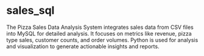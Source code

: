 # sales_sql
The Pizza Sales Data Analysis System integrates sales data from CSV files into MySQL for detailed analysis. It focuses on metrics like revenue, pizza type sales, customer counts, and order volumes. Python is used for analysis and visualization to generate actionable insights and reports.

